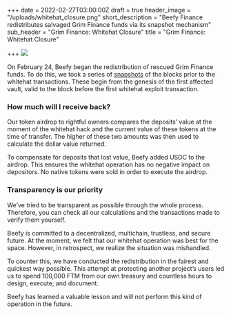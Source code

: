 +++
date = 2022-02-27T03:00:00Z
draft = true
header_image = "/uploads/whitehat_closure.png"
short_description = "Beefy Finance redistributes salvaged Grim Finance funds via its snapshot mechanism"
sub_header = "Grim Finance: Whitehat Closure"
title = "Grim Finance: Whitehat Closure"

+++
![](/uploads/whitehat_closure.png)

On February 24, Beefy began the redistribution of rescued Grim Finance funds. To do this, we took a series of [snapshots](https://github.com/beefyfinance/whitehat-snapshot) of the blocks prior to the whitehat transactions. These begin from the genesis of the first affected vault, valid to the block before the first whitehat exploit transaction.

### How much will I receive back?

Our token airdrop to rightful owners compares the deposits’ value at the moment of the whitehat hack and the current value of these tokens at the time of transfer. The higher of these two amounts was then used to calculate the dollar value returned.

To compensate for deposits that lost value, Beefy added USDC to the airdrop. This ensures the whitehat operation has no negative impact on depositors. No native tokens were sold in order to execute the airdrop.

### Transparency is our priority

We’ve tried to be transparent as possible through the whole process. Therefore, you can check all our calculations and the transactions made to verify them yourself.

Beefy is committed to a decentralized, multichain, trustless, and secure future. At the moment, we felt that our whitehat operation was best for the space. However, in retrospect, we realize the situation was mishandled.

To counter this, we have conducted the redistribution in the fairest and quickest way possible. This attempt at protecting another project’s users led us to spend 100,000 FTM from our own treasury and countless hours to design, execute, and document.

Beefy has learned a valuable lesson and will not perform this kind of operation in the future.